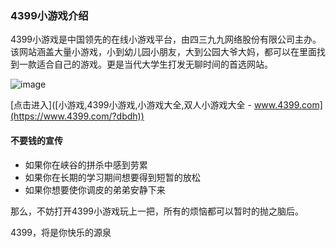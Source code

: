 ### 4399小游戏介绍

4399小游戏是中国领先的在线小游戏平台，由四三九九网络股份有限公司主办。该网站涵盖大量小游戏，小到幼儿园小朋友，大到公园大爷大妈，都可以在里面找到一款适合自己的游戏。更是当代大学生打发无聊时间的首选网站。

![image](C:\Users\鄢菲菲\Desktop\MD\0Sroo9zthu.jpg)

[点击进入]([小游戏,4399小游戏,小游戏大全,双人小游戏大全 - www.4399.com](https://www.4399.com/?dbdh))

#### 不要钱的宣传

* 如果你在峡谷的拼杀中感到劳累
* 如果你在长期的学习期间想要得到短暂的放松
* 如果你想要使你调皮的弟弟安静下来

那么，不妨打开4399小游戏玩上一把，所有的烦恼都可以暂时的抛之脑后。

4399，将是你快乐的源泉
